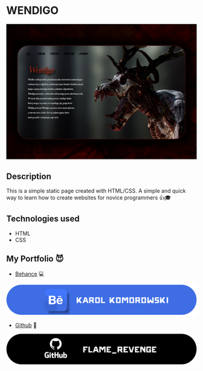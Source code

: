 # WENDIGO
![Wendigo_Behance](WENDIGO.png)

## Description
This is a simple static page created with HTML/CSS. A simple and quick way to learn how to create websites for novice programmers :thumbsup::mortar_board:

## Technologies used
- HTML
- CSS

## My Portfolio :smiling_imp:
- [Behance](https://www.behance.net/karolkomor1b9a) :computer:

![Behance Profile](behance_banner.png)
- [Github](https://github.com/FLaMeREVENGE) :paw_prints:

![GitHub Profile](github_black_2.png)
